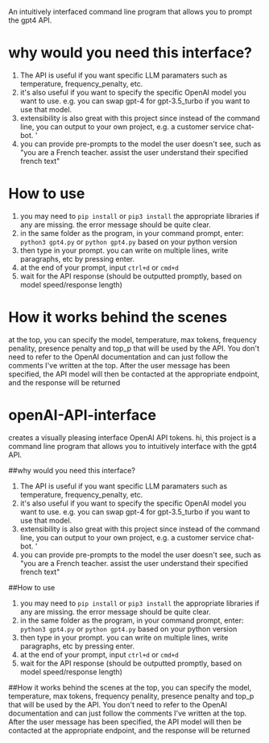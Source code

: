 An intuitively interfaced command line program that allows you to prompt the gpt4 API.

# why would you need this interface?
1. The API is useful if you want specific LLM paramaters such as temperature, frequency_penalty, etc.
2. it's also useful if you want to specify the specific OpenAI model you want to use. e.g. you can swap gpt-4 for gpt-3.5_turbo if you want to use that model.
4. extensibility is also great with this project since instead of the command line, you can output to your own project, e.g. a customer service chat-bot. '
5. you can provide pre-prompts to the model the user doesn't see, such as "you are a French teacher. assist the user understand their specified french text"

# How to use
1. you may need to `pip install` or `pip3 install` the appropriate libraries if any are missing. the error message should be quite clear.
2. in the same folder as the program, in your command prompt, enter: `python3 gpt4.py` or `python gpt4.py` based on your python version
3. then type in your prompt. you can write on multiple lines, write paragraphs, etc by pressing enter.
4. at the end of your prompt, input `ctrl+d` or `cmd+d`
5. wait for the API response (should be outputted promptly, based on model speed/response length)

# How it works behind the scenes
at the top, you can specify the model, temperature, max tokens, frequency penality, presence penalty and top_p that will be used by the API. 
You don't need to refer to the OpenAI documentation and can just follow the comments I've written at the top.
After the user message has been specified, the API model will then be contacted at the appropriate endpoint, and the response will be returned
# openAI-API-interface
creates a visually pleasing interface OpenAI API tokens.
hi, this project is a command line program that allows you to intuitively interface with the gpt4 API.

##why would you need this interface?
1. The API is useful if you want specific LLM paramaters such as temperature, frequency_penalty, etc.
2. it's also useful if you want to specify the specific OpenAI model you want to use. e.g. you can swap gpt-4 for gpt-3.5_turbo if you want to use that model.
4. extensibility is also great with this project since instead of the command line, you can output to your own project, e.g. a customer service chat-bot. '
5. you can provide pre-prompts to the model the user doesn't see, such as "you are a French teacher. assist the user understand their specified french text"

##How to use
1. you may need to `pip install` or `pip3 install` the appropriate libraries if any are missing. the error message should be quite clear.
2. in the same folder as the program, in your command prompt, enter: `python3 gpt4.py` or `python gpt4.py` based on your python version
3. then type in your prompt. you can write on multiple lines, write paragraphs, etc by pressing enter.
4. at the end of your prompt, input `ctrl+d` or `cmd+d`
5. wait for the API response (should be outputted promptly, based on model speed/response length)

##How it works behind the scenes
at the top, you can specify the model, temperature, max tokens, frequency penality, presence penalty and top_p that will be used by the API. 
You don't need to refer to the OpenAI documentation and can just follow the comments I've written at the top.
After the user message has been specified, the API model will then be contacted at the appropriate endpoint, and the response will be returned
